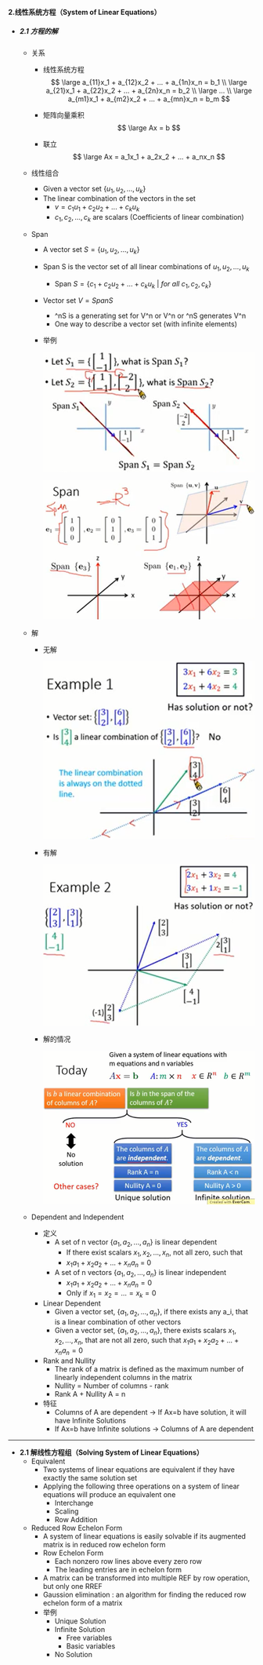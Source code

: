#### 2.线性系统方程（System of Linear Equations）

* ##### 2.1 方程的解

  * 关系

    * 线性系统方程
    $$
      \large a_{11}x_1 + a_{12}x_2 + ... + a_{1n}x_n = b_1 \\
    \large a_{21}x_1 + a_{22}x_2 + ... + a_{2n}x_n = b_2 \\
      \large ... \\
      \large a_{m1}x_1 + a_{m2}x_2 + ... + a_{mn}x_n = b_m
    $$

    * 矩阵向量乘积
    $$
      \large Ax = b
    $$
    
    * 联立
      $$
      \large Ax = a_1x_1 + a_2x_2 + ... + a_nx_n
      $$

  * 线性组合

    * Given a vector set $\{u_1, u_2, ..., u_k\}$
    * The linear combination of the vectors in the set
      * $v = c_1u_1 + c_2u_2 + ... + c_ku_k$
      * $c_1, c_2, ..., c_k$ are scalars (Coefficients of linear combination)

  * Span

    * A vector set $S = \{u_1, u_2, ..., u_k\}$

    * Span S is the vector set of all linear combinations of $u_1, u_2, ..., u_k$

      * Span $S = \{c_1 + c_2u_2 + ... + c_ku_k\ |\ for\ all\ c_1, c_2, c_k\}$

    * Vector set $V = Span S$

      * ^nS is a generating set for V^n or V^n or ^nS generates V^n
      * One way to describe a vector set (with infinite elements)

    * 举例

      ![avatar](./images/u21_Equation_Solution_Span_1.png)

      ![avatar](./images/u21_Equation_Solution_Span_2.png)

  * 解

    * 无解

      ![avatar](./images/u21_Equation_Solution_1.png)

    * 有解

      ![avatar](./images/u21_Equation_Solution_2.png)

    * 解的情况

      ![avatar](./images/u21_Equation_Solution_3.png)

  * Dependent and Independent
    * 定义
      * A set of n vector $\{a_1, a_2, ..., a_n\}$ is linear dependent
        * If there exist scalars $x_1, x_2, ..., x_n$, not all zero, such that
        * $x_1a_1 + x_2a_2 + ... +x_na_n$ = 0
      * A set of n vectors $\{a_1, a_2, ..., a_n\}$ is linear independent
        * $x_1a_1 + x_2a_2 + ... + x_na_n = 0$
        * Only if $x_1 = x_2 = ... = x_k = 0$
    * Linear Dependent
      * Given a vector set, $\{a_1, a_2, ..., a_n\}$, if there exists any a_i, that is a linear combination of other vectors
      * Given a vector set, $\{a_1, a_2, ..., a_n\}$, there exists scalars $x_1, x_2, ..., x_n$, that are not all zero, such that $x_1a_1 + x_2a_2 + ... + x_na_n = 0$
    * Rank and Nullity
      * The rank of a matrix is defined as the maximum number of linearly independent columns in the matrix
      * Nullity = Number of columns - rank
      * Rank A + Nullity A = n
    * 特征
      * Columns of A are dependent -> If Ax=b have solution, it will have Infinite Solutions
      * If Ax=b have Infinite solutions -> Columns of A are dependent

---

* **2.1 解线性方程组（Solving System of Linear Equations）**
  * Equivalent
    * Two systems of linear equations are equivalent if they have exactly the same solution set
    * Applying the following three operations on a system of linear equations will produce an equivalent one
      * Interchange
      * Scaling
      * Row Addition
  * Reduced Row Echelon Form
    * A system of linear equations is easily solvable if its augmented matrix is in reduced row echelon form 
    * Row Echelon Form
      * Each nonzero row lines above every zero row
      * The leading entries are in echelon form
    * A matrix can be transformed into multiple REF by row operation, but only one RREF
    * Gaussion elimination : an algorithm for finding the reduced row echelon form of a matrix
    * 举例
      * Unique Solution
      * Infinite Solution
        * Free variables
        * Basic variables
      * No Solution
































